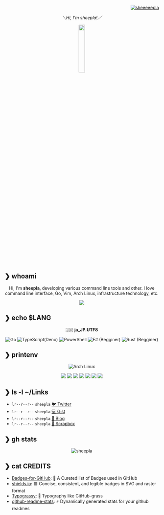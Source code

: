 <p align="right">
<a href="https://twitter.com/sheeeeepla" target="blank">
    <img src="https://img.shields.io/twitter/follow/sheeeeepla?logo=twitter&style=flat-square" alt="sheeeeepla" />
</a>
</p>

<!--
<img src="./img/banner.png"/>
-->

<div align="center">

*＼Hi, I'm sheepla!／*

</div>

<div align="center">
        <img src="https://avatars.githubusercontent.com/u/62412884?s=400&u=fc38ecd8a10ffe0838edf129d5049ea9e81167e2&v=4" width="20%">
</div>

## ❯ whoami

<div align="center">

Hi, I'm **sheepla**, developing various command line tools and other. I love command line interface, Go, Vim, Arch Linux, infrastructure technology, etc.

</div>

<div align="center">
<img src="https://typograssy.deno.dev/api?text=%E3%81%93%E3%82%93%E3%81%AB%E3%81%A1%E3%81%AF%E3%80%81%E3%81%B2%E3%81%A4%E3%81%98%E3%81%A7%E3%81%99%E3%80%82&l0=f5f5ff&l1=c5cae9&l2=7986cb&l3=aab2da&l4=1a237e&frame=7986cb&speed=100" />
</div>

## ❯ echo $LANG


<div align="center">

🇯🇵  **ja_JP.UTF8**

![Go](https://img.shields.io/badge/Go-00ADD8?style=flat-square&logo=go&logoColor=white)
![TypeScript(Deno)](https://img.shields.io/badge/Deno-666666?style=flat-square&logo=typescript&logoColor=white)
![PowerShell](https://img.shields.io/badge/Powershell-5d2d91?style=flat-square&logo=powershell&logoColor=white)
![F# (Begginer)](https://img.shields.io/badge/fsharp-30b9db?style=flat-square&logo=fsharp&logoColor=white)
![Rust (Begginer)](https://img.shields.io/badge/Rust-e56b1a?style=flat-square&logo=rust&logoColor=white&logoColor=orange)
</div>

## ❯ printenv

<div align="center">

![Arch Linux](https://img.shields.io/badge/btw-i_use_arch-1793D1?style=flat-square&logo=arch-linux&logoColor=white)

<img src="https://img.shields.io/static/v1?label=Main&message=Arch&color=skyblue&style=flat-square"/> <img src="https://img.shields.io/static/v1?label=Sub&message=Windows%20Server%202022&color=royalblue&style=flat-square"/> <img src="https://img.shields.io/static/v1?label=Server&message=Proxmox%20VE&color=orange&style=flat-square"/> <img src="https://img.shields.io/static/v1?label=WM&message=i3&color=lightgray&style=flat-square"/> <img src="https://img.shields.io/static/v1?label=Editor&message=Neovim&color=green&style=flat-square"/> <img src="https://img.shields.io/static/v1?label=Browser&message=Firefox%20Developer%20Edition&color=blue&style=flat-square"/> <img src="https://img.shields.io/static/v1?label=Keyboard&message=HHKB&color=lightgray&style=flat-square"/>
</div>

## ❯ ls -l ~/Links

- `lr--r--r--` `sheepla` [🐦 Twitter](https://twitter.com/sheeeeepla)
- `lr--r--r--` `sheepla` [💻 Gist](https://gist.github.com/sheepla)
- `lr--r--r--` `sheepla` [📝 Blog](https://sheepla.github.io/sheepla-note)
- `lr--r--r--` `sheepla` [📒 Scrapbox](https://scrapbox.io/sheepla)

## ❯ gh stats

<div align="center"><img align="center" src="https://github-readme-stats.vercel.app/api?username=sheepla&show_icons=true&locale=en&layout=compact&hide_border=true&theme=nord&show_icons=ture&bg_color=1e2137&icon_color=e2a478&text_color=abb0c9&title_color=84a0c6&count_private=ture" alt="sheepla" href="https://github.com/sheepla" /></div>

## ❯ cat CREDITS

- [Badges-for-GitHub](https://github.com/Envoy-VC/Badges-for-GitHub): 📛 A Cureted list of Badges used in GitHub
- [shields.io](https://github.com/badges/shields): 🟩 Concise, consistent, and legible badges in SVG and raster format 
- [Typograssy](https://github.com/kawarimidoll/typograssy): 🌿 Typography like GitHub-grass 
- [github-readme-stats](https://github.com/anuraghazra/github-readme-stats): ⚡ Dynamically generated stats for your github readmes

